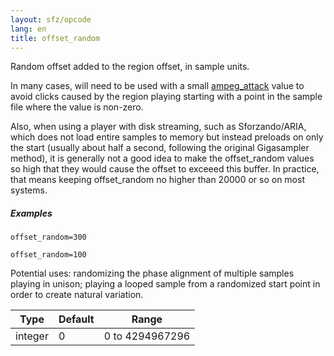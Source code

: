 ```yaml
---
layout: sfz/opcode
lang: en
title: offset_random
---
```

Random offset added to the region offset, in sample units.

In many cases, will need to be used with a small [ampeg_attack](ampeg_attack)
value to avoid clicks caused by the region playing starting with a point
in the sample file where the value is non-zero.

Also, when using a player with disk streaming, such as Sforzando/ARIA, which does
not load entire samples to memory but instead preloads on only the start (usually
about half a second, following the original Gigasampler method), it is generally
not a good idea to make the offset_random values so high that they would cause the
offset to exceeed this buffer. In practice, that means keeping offset_random no
higher than 20000 or so on most systems.

##### Examples

```
offset_random=300

offset_random=100
```

Potential uses: randomizing the phase alignment of multiple samples playing in
unison; playing a looped sample from a randomized start point in order to create
natural variation.

| Type    | Default | Range           |
| ---     | ---     | ---             |
| integer | 0       | 0 to 4294967296 |
